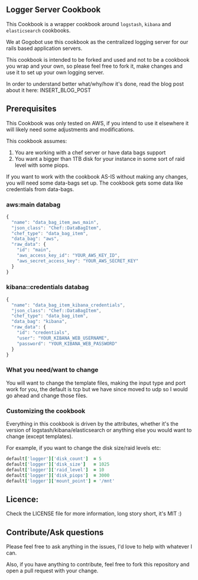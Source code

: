 Logger Server Cookbook
----------------------

This Cookbook is a wrapper cookbook around `logstash`, `kibana` and `elasticsearch` cookbooks.

We at Gogobot use this cookbook as the centralized logging server for our rails based application servers.

This cookbook is intended to be forked and used and not to be a cookbook you wrap and your own, so please feel free to fork it, make changes and use it to set up your own logging server.

In order to understand better what/why/how it's done, read the blog post about it here: INSERT_BLOG_POST

## Prerequisites

This Cookbook was only tested on AWS, if you intend to use it elsewhere it will likely need some adjustments and modifications.

This cookbook assumes:

1. You are working with a chef server or have data bags support
2. You want a bigger than 1TB disk for your instance in some sort of raid level with some piops.

If you want to work with the cookbook AS-IS without making any changes, you will need some data-bags set up.
The cookbook gets some data like credentials from data-bags.

### aws:main databag

```javascript
{
  "name": "data_bag_item_aws_main",
  "json_class": "Chef::DataBagItem",
  "chef_type": "data_bag_item",
  "data_bag": "aws",
  "raw_data": {
    "id": "main",
    "aws_access_key_id": "YOUR_AWS_KEY_ID",
    "aws_secret_access_key": "YOUR_AWS_SECRET_KEY"
  }
}
```

### kibana::credentials databag

```javascript
{
  "name": "data_bag_item_kibana_credentials",
  "json_class": "Chef::DataBagItem",
  "chef_type": "data_bag_item",
  "data_bag": "kibana",
  "raw_data": {
    "id": "credentials",
    "user": "YOUR_KIBANA_WEB_USERNAME",
    "password": "YOUR_KIBANA_WEB_PASSWORD"
  }
}
```


### What you need/want to change

You will want to change the template files, making the input type and port work
for you, the default is tcp but we have since moved to udp so I would go ahead
and change those files.

### Customizing the cookbook

Everything in this cookbook is driven by the attributes, whether it's the version of logstash/kibana/elasticsearch or anything else you would want to change (except templates).

For example, if you want to change the disk size/raid levels etc:

```ruby
default['logger']['disk_count']  = 5
default['logger']['disk_size']   = 1025
default['logger']['raid_level']  = 10
default['logger']['disk_piops']  = 3000
default['logger']['mount_point'] = '/mnt'
```


## Licence:

Check the LICENSE file for more information, long story short, it's MIT :)

## Contribute/Ask questions

Please feel free to ask anything in the issues, I'd love to help with whatever
I can.

Also, if you have anything to contribute, feel free to fork this repository and
open a pull request with your change.